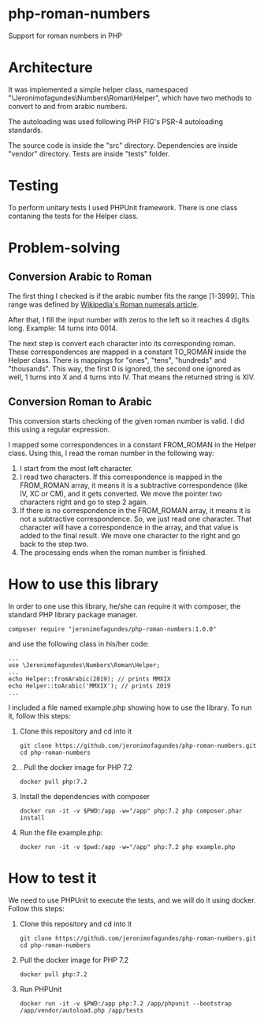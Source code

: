 # php-roman-numbers
Support for roman numbers in PHP

# Architecture
It was implemented a simple helper class, 
namespaced "\Jeronimofagundes\Numbers\Roman\Helper", 
which have two methods to convert to and from arabic numbers.

The autoloading was used following PHP FIG's PSR-4 autoloading 
standards.

The source code is inside the "src" directory. 
Dependencies are inside "vendor" directory. 
Tests are inside "tests" folder.

# Testing

To perform unitary tests I used PHPUnit framework. There is
one class contaning the tests for the Helper class.

# Problem-solving
## Conversion Arabic to Roman
The first thing I checked is if the arabic number fits the 
range [1-3999]. This range was defined by [Wikipedia's 
Roman numerals article](https://en.wikipedia.org/wiki/Roman_numerals).

After that, I fill the input number with zeros to the left so it reaches 
4 digits long. Example: 14 turns into 0014.

The next step is convert each character into its corresponding roman. 
These correspondences are mapped in a constant TO_ROMAN inside the
Helper class. There is mappings for "ones", "tens", "hundreds" and 
"thousands". This way, the first 0 is ignored, the second one
ignored as well, 1 turns into X and 4 turns into IV. That means
the returned string is XIV.

## Conversion Roman to Arabic
This conversion starts checking of the given roman number is valid. 
I did this using a regular expression.

I mapped some correspondences in a constant FROM_ROMAN in the Helper class. 
Using this, I read the roman number in the following way:
1. I start from the most left character.
2. I read two characters. If this correspondence is mapped in the 
FROM_ROMAN array, it means it is a subtractive correspondence (like
IV, XC or CM), and it gets converted. We move the pointer two 
characters right and go to step 2 again.
3. If there is no correspondence in the FROM_ROMAN array, it means
it is not a subtractive correspondence. So, we just read one character. 
That character will have a correspondence in the array, and that value
is added to the final result. We move one character to the right and
go back to the step two.
4. The processing ends when the roman number is finished. 

# How to use this library
In order to one use this library, he/she can require it with composer, 
the standard PHP library package manager.

```
composer require "jeronimofagundes/php-roman-numbers:1.0.0"
```  

and use the following class in his/her code:
```
...
use \Jeronimofagundes\Numbers\Roman\Helper;
...
echo Helper::fromArabic(2019); // prints MMXIX
echo Helper::toArabic('MMXIX'); // prints 2019
... 
```

I included a file named example.php showing how to use the library. 
To run it, follow this steps:
1. Clone this repository and cd into it
    ```shell script
    git clone https://github.com/jeronimofagundes/php-roman-numbers.git
    cd php-roman-numbers
    ```
2. . Pull the docker image for PHP 7.2
    ```shell script
    docker pull php:7.2
    ```
3. Install the dependencies with composer
    ```shell script
    docker run -it -v $PWD:/app -w="/app" php:7.2 php composer.phar install 
    ```
4. Run the file example.php:
    ```shell script
    docker run -it -v $pwd:/app -w="/app" php:7.2 php example.php 
    ```

# How to test it
We need to use PHPUnit to execute the tests, 
and we will do it using docker.
Follow this steps:
1. Clone this repository and cd into it
    ```shell script
    git clone https://github.com/jeronimofagundes/php-roman-numbers.git
    cd php-roman-numbers
    ```
2. Pull the docker image for PHP 7.2
    ```shell script
    docker pull php:7.2
    ```
4. Run PHPUnit
    ```shell script
    docker run -it -v $PWD:/app php:7.2 /app/phpunit --bootstrap /app/vendor/autoload.php /app/tests
    ```
      